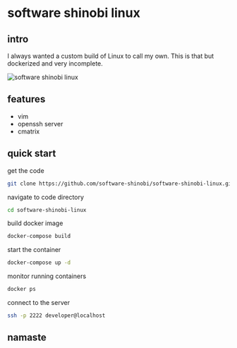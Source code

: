 # software shinobi linux

## intro

I always wanted a custom build of Linux to call my own. This is that but dockerized and very incomplete. 

![software shinobi linux](docs/cover.png)

## features

* vim
* openssh server
* cmatrix

## quick start

get the code

```bash
git clone https://github.com/software-shinobi/software-shinobi-linux.git
```

navigate to code directory

```bash
cd software-shinobi-linux
```

build docker image

```bash
docker-compose build
```

start the container

```bash
docker-compose up -d
```

monitor running containers

```bash
docker ps
```

connect to the server

```bash
ssh -p 2222 developer@localhost
```

## namaste
